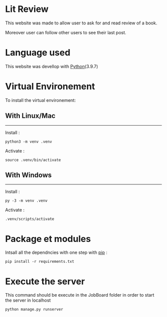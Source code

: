 # Lit Review

This website was made to allow user to ask for and read review of a book.

Moreover user can follow other users to see their last post.

# Language used

This website was devellop with [Python](https://www.python.org/)(3.9.7)

# Virtual Environement

To install the virtual environement:

## With Linux/Mac
<hr/>
Install :

    python3 -m venv .venv

Activate :

    source .venv/bin/activate

## With Windows
<hr/>

Install : 

    py -3 -m venv .venv

Activate :

    .venv/scripts/activate

# Package et modules


Intsall all the dependncies with one step with [pip](https://fr.wikipedia.org/wiki/Pip_(gestionnaire_de_paquets)) :

    pip install -r requirements.txt

# Execute the server

This command should be execute in the JobBoard folder in order to start the server in localhost

    python manage.py runserver
